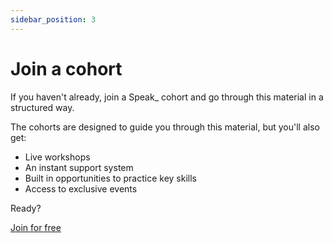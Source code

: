 ```yaml
---
sidebar_position: 3
---
```


# Join a cohort

If you haven't already, join a Speak\_ cohort and go through this material in a structured way.

The cohorts are designed to guide you through this material, but you'll also get:

- Live workshops
- An instant support system
- Built in opportunities to practice key skills
- Access to exclusive events

Ready?

<a className="btn" href="https://airtable.com/shrk5CgnTodb43nuj">Join for free</a>
